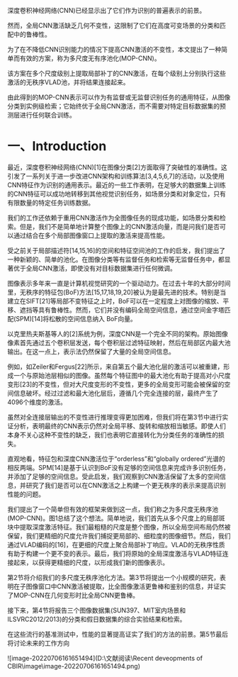 深度卷积神经网络(CNN)已经显示出了它们作为识别的普遍表示的前景。

然而，全局CNN激活缺乏几何不变性，这限制了它们在高度可变场景的分类和匹配中的鲁棒性。

为了在不降低CNN识别能力的情况下提高CNN激活的不变性，本文提出了一种简单而有效的方案，称为多尺度无有序池化(MOP-CNN)。

该方案在多个尺度级别上提取局部补丁的CNN激活，在每个级别上分别执行这些激活的无秩序VLAD池，并将结果连接起来。

由此得到的MOP-CNN表示可以作为有监督或无监督识别任务的通用特征，从图像分类到实例级检索；它始终优于全局CNN激活，而不需要对特定目标数据集的预测层进行任何联合训练。

# 一、Introduction

最近，深度卷积神经网络(CNN)[1]在图像分类[2]方面取得了突破性的准确性。这引发了一系列关于进一步改进CNN架构和训练算法[3,4,5,6,7]的活动，以及使用CNN特征作为识别的通用表示。最近的一些工作表明，在足够大的数据集上训练的CNN特征可以成功地转移到其他视觉识别任务，如场景分类和对象定位，只有有限数量的特定任务训练数据。

我们的工作还依赖于重用CNN激活作为全图像任务的现成功能，如场景分类和检索。但是，我们不是简单地计算整个图像上的CNN激活向量，而是问我们是否可以通过结合在多个局部图像窗口上提取的激活来提高性能。

受之前关于局部描述符[14,15,16]的空间和特征空间池的工作的启发，我们提出了一种新颖的、简单的池化。在图像分类等有监督任务和检索等无监督任务中，都显著优于全局CNN激活，即使没有对目标数据集进行任何微调。

图像表示多年来一直是计算机视觉研究的一个驱动动力。在过去十年的大部分时间里，无秩序的特征包(BoF)方法[15,17,18,19,20]被认为是最先进的技术。特别是当建立在SIFT[21]等局部不变特征之上时，BoF可以在一定程度上对图像的缩放、平移、遮挡等具有鲁棒性。然而，它们并没有编码全局空间信息，通过空间金字塔匹配(SPM)[14]将松散的空间信息纳入 BoF向量。

以克里热夫斯基等人的[2]系统为例，深度CNN是一个完全不同的架构。原始图像像素首先通过五个卷积层发送，每个卷积层过滤特征映射，然后在局部区内最大池输出。在这一点上，表示法仍然保留了大量的全局空间信息。

例如，如Zeiler和Fergus[22]所示，来自第五个最大池化层的激活可以被重建，形成一个与原始池层相似的图像。虽然每个特征图中的最大池化有助于提高对小尺度变形[23]的不变性，但对大尺度变形的不变性，更多的全局变形可能会被保留的空间信息破坏。经过过滤和最大池化层后，遵循几个完全连接的层，最终产生了4096个维度的激活。

虽然对全连接层输出的不变性进行推理变得更加困难，但我们将在第3节中进行实证分析，表明最终的CNN表示仍然对全局平移、旋转和缩放相当敏感。即使人们本身不关心这种不变性的缺乏，我们也表明它直接转化为分类任务的准确性的损失。

直观地看，特征包和深度CNN激活位于“orderless”和“globally ordered”光谱的相反两端。SPM[14]是基于认识到BoF没有足够的空间信息来完成许多识别任务，并添加了足够的空间信息。受此启发，我们观察到CNN激活保留了太多的空间信息，并研究了我们是否可以在CNN激活之上构建一个更无秩序的表示来提高识别性能的问题。

我们提出了一个简单但有效的框架来做到这一点，我们称之为多尺度无秩序池(MOP-CNN)。图1总结了这个想法。简单地说，我们首先从多个尺度上的局部斑块中提取深度激活特征。我们最粗糙的尺度是整个图像，所以全局空间布局仍然被保留，我们更精细的尺度允许我们捕捉更局部的、细粒度的图像细节。然后，我们通过VLAD编码的[16]，在更细的尺度上聚合局部补丁响应。VLAD的无秩序性质有助于构建一个更不变的表示。最后，我们将原始的全局深度激活与VLAD特征连接起来，以获得更精细的尺度，以形成我们新的图像表示。

第2节将介绍我们的多尺度无秩序池化方法。第3节将提出一个小规模的研究，表明在子图像窗口中CNN激活被提取，比全图像激活更鲁棒和鉴别的信息，并证实了MOP-CNN在几何变形时比全局CNN更鲁棒。

接下来，第4节将报告三个图像数据集(SUN397、MIT室内场景和ILSVRC2012/2013)的分类和假日数据集的综合实验结果和检索。

在这些流行的基准测试中，性能的显著提高证实了我们的方法的前景。第5节最后将讨论未来的工作方向

![image-20220706161651494](D:\文献阅读\Recent deveopments of CBIR\image\image-20220706161651494.png)